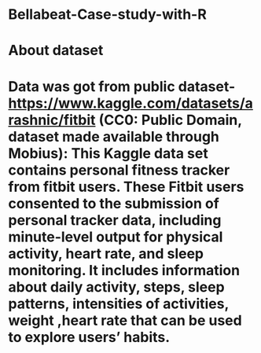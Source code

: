 # Bellabeat-Case-study-with-R
# About dataset 
# Data was got from public dataset- https://www.kaggle.com/datasets/arashnic/fitbit (CC0: Public Domain, dataset made available through Mobius): This Kaggle data set contains personal fitness tracker from fitbit users. These Fitbit users consented to the submission of personal tracker data, including minute-level output for physical activity, heart rate, and sleep monitoring. It includes information about daily activity, steps, sleep patterns, intensities of activities, weight ,heart rate that can be used to explore users’ habits.
